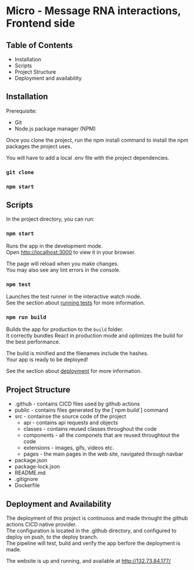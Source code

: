 # Micro - Message RNA interactions, Frontend side

## Table of Contents
<ul>
<li> Installation</li>
<li> Scripts </li>
<li> Project Structure </li>
<li> Deployment and availability </li>
</ul>

## Installation

Prerequisite:
<ul>
<li>Git</li>
<li>Node.js package manager (NPM)</li>
</ul>

Once you clone the project, run the npm install command to install the npm packages the project uses.

You will have to add a local .env file with the project dependencies.

### `git clone`

### `npm start`

## Scripts

In the project directory, you can run:

### `npm start`

Runs the app in the development mode.  
Open [http://localhost:3000](http://localhost:3000) to view it in your browser.

The page will reload when you make changes.  
You may also see any lint errors in the console.

### `npm test`

Launches the test runner in the interactive watch mode.  
See the section about [running tests](https://facebook.github.io/create-react-app/docs/running-tests) for more information.

### `npm run build`

Builds the app for production to the `build` folder.  
It correctly bundles React in production mode and optimizes the build for the best performance.

The build is minified and the filenames include the hashes.  
Your app is ready to be deployed!

See the section about [deployment](https://facebook.github.io/create-react-app/docs/deployment) for more information.

## Project Structure

<ul>
<li>.github - contains CICD files used by github actions</li>
<li>public - contains files generated by the [`npm build`] command</li>
<li>
    src - containse the source code of the project
    <ul>
    <li>api - contains api requests and objects</li>
    <li>classes - contains reused classes throughout the code</li>
    <li>components - all the componets that are reused throughtout the code</li>
    <li>extensions - images, gifs, videos etc.</li>
    <li>pages - the main pages in the web site, navigated through navbar</li>    
    </ul>
</li>
<li>package.json</li>
<li>package-lock.json</li>
<li>README.md</li>
<li>.gitignore</li>
<li>Dockerfile</li>
</ul>

## Deployment and Availability

The deployment of this project is continuous and made throught the github actions CICD native provider. <br>
The configuration is located in the .github directory, and configured to deploy on push, to the deploy branch. <br>
The pipeline will test, build and verify the app berfore the deployment is made. 

The website is up and running, and available at http://132.73.84.177/
